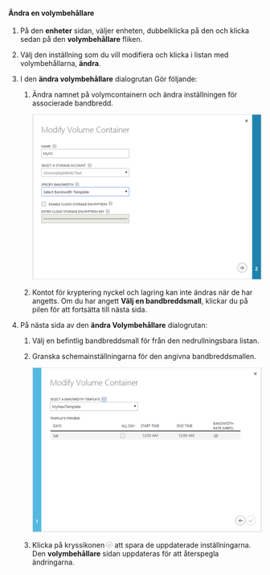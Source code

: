 <!--author=SharS last changed: 1/7/2016-->

#### <a name="to-modify-a-volume-container"></a>Ändra en volymbehållare
1. På den **enheter** sidan, väljer enheten, dubbelklicka på den och klicka sedan på den **volymbehållare** fliken.
2. Välj den inställning som du vill modifiera och klicka i listan med volymbehållarna, **ändra**.
3. I den **ändra volymbehållare** dialogrutan Gör följande:
   
   1. Ändra namnet på volymcontainern och ändra inställningen för associerade bandbredd. 
      
       ![Ändra Volymbehållare med Bandbreddsmallen 1](./media/storsimple-modify-volume-container/HCS_ModifyVCBT1-include.png)
   2. Kontot för kryptering nyckel och lagring kan inte ändras när de har angetts. Om du har angett **Välj en bandbreddsmall**, klickar du på pilen för att fortsätta till nästa sida.
4. På nästa sida av den **ändra Volymbehållare** dialogrutan:
   
   1. Välj en befintlig bandbreddsmall för från den nedrullningsbara listan.
   2. Granska schemainställningarna för den angivna bandbreddsmallen.
      
       ![Ändra Volymbehållare med Bandbreddsmallen 2](./media/storsimple-modify-volume-container/HCS_ModifyVCBT2-include.png)
   3. Klicka på kryssikonen ![kryssikon](./media/storsimple-modify-volume-container/HCS_CheckIcon-include.png) att spara de uppdaterade inställningarna. Den **volymbehållare** sidan uppdateras för att återspegla ändringarna.

